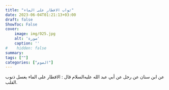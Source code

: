 ```yaml
---
title: "ثواب الافطار على الماء"
date: 2023-06-04T01:21:13+03:00
draft: false
ShowToc: False
cover:
    image: img/025.jpg
    alt: 'صورة'
    caption: ''
#    hidden: false
summary: 
tags: [""]
categories: ["الصوم"]
---
```

عن ابن سنان عن رجل عن أبي عبد الله عليه‌السلام
قال : الافطار على الماء يغسل ذنوب القلب.

